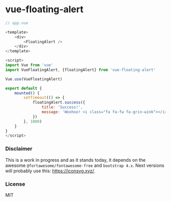 # vue-floating-alert

```js
// app.vue

<template>
    <div>   
        <FloatingAlert />
    </div>
</template>

<script>
import Vue from 'vue'
import VueFloatingAlert, {floatingAlert} from 'vue-floating-alert'

Vue.use(VueFloatingAlert)

export default {
    mounted() {
        setTimeout(() => {
            floatingAlert.success({
                title: 'Success!',
                message: 'Woohoo! <i class="fa fa-fw fa-grin-wink"></i>'
            })
        }, 1000)
    }
}
</script>
```

### Disclaimer

This is a work in progress and as it stands today, it depends on the awesome `@fortawesome/fontawesome-free` and `bootstrap 4.x`. Next versions will probably use this: https://iconsvg.xyz/.


### License

MIT